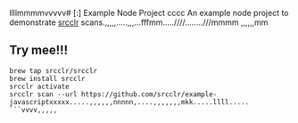 llllmmmmvvvvv# [:] Example Node Project
cccc
An example node project to demonstrate [srcclr](https://www.srcclr.com) scans.,,,,,.....,,,...fffmm.....////........///mmmm
,,,,,,mm
## Try mee!!!

```````lllllllllll
brew tap srcclr/srcclr
brew install srcclr
srcclr activate
srcclr scan --url https://github.com/srcclr/example-javascriptxxxxx.....,,,,,,nnnnn,....,,,,,,,mkk.....llll.....
```vvvv,,,,,
